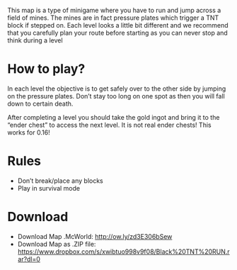 This map is a type of minigame where you have to run and jump across a field of mines. The mines are in fact pressure plates which trigger a TNT block if stepped on. Each level looks a little bit different and we recommend that you carefully plan your route before starting as you can never stop and think during a level
# How to play?
In each level the objective is to get safely over to the other side by jumping on the pressure plates. Don’t stay too long on one spot as then you will fall down to certain death.

After completing a level you should take the gold ingot and bring it to the “ender chest” to access the next level. It is not real ender chests! This works for 0.16!
# Rules
- Don’t break/place any blocks
- Play in survival mode
# Download
- Download Map .McWorld: http://ow.ly/zd3E306bSew
- Download Map as .ZIP file: https://www.dropbox.com/s/xwibtuo998v9f08/Black%20TNT%20RUN.rar?dl=0
